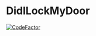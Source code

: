 # DidILockMyDoor

[![CodeFactor](https://www.codefactor.io/repository/github/szymczakk/didilockmy/badge)](https://www.codefactor.io/repository/github/szymczakk/didilockmy)
